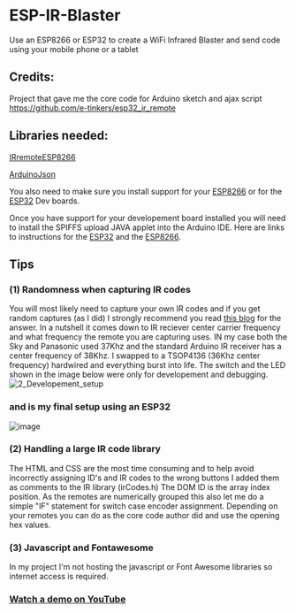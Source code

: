# ESP-IR-Blaster
Use an ESP8266 or ESP32 to create a WiFi Infrared Blaster and send code using your mobile phone or a tablet

## Credits:
Project that gave me the core code for Arduino sketch and ajax script <https://github.com/e-tinkers/esp32_ir_remote>

## Libraries needed:
[IRremoteESP8266](https://github.com/crankyoldgit/IRremoteESP8266)

[ArduinoJson](https://github.com/bblanchon/ArduinoJson)

You also need to make sure you install support for your [ESP8266](https://randomnerdtutorials.com/how-to-install-esp8266-board-arduino-ide/) or for the [ESP32](https://randomnerdtutorials.com/installing-the-esp32-board-in-arduino-ide-windows-instructions/) Dev boards.

Once you have support for your developement board installed you will need to install the SPIFFS upload JAVA applet into the Arduino IDE. Here are links to instructions for the [ESP32](https://randomnerdtutorials.com/install-esp32-filesystem-uploader-arduino-ide/) and the [ESP8266](https://randomnerdtutorials.com/install-esp8266-filesystem-uploader-arduino-ide/).

## Tips
### (1) Randomness when capturing IR codes
You will most likely need to capture your own IR codes and if you get random captures (as I did) I strongly recommend you read [this blog](https://arduinoplusplus.wordpress.com/2015/11/22/large-button-remote-control-part-1-design-and-prototyping/) for the answer. In a nutshell it comes down to IR reciever center carrier frequency and what frequency the remote you are capturing uses. IN my case both the Sky and Panasonic used 37Khz and the standard Arduino IR receiver has a center frequency of 38Khz. I swapped to a TSOP4136 (36Khz center frequency) hardwired and everything burst into life. 
The switch and the LED shown in the image below were only for developement and debugging.
![2_Developement_setup](https://user-images.githubusercontent.com/20883620/131769679-007e9228-ec3f-4c8a-888a-9c588138fe0e.jpg)
### and is my final setup using an ESP32

![image](https://user-images.githubusercontent.com/20883620/131770408-c979e788-0745-4e63-940a-e35e04b5d6c3.png)

### (2) Handling a large IR code library
The HTML and CSS are the most time consuming and to help avoid incorrectly assigning ID's and IR codes to the wrong buttons I added them as comments to the IR library (irCodes.h) The DOM ID is the array index position. As the remotes are numerically grouped this also let me do a simple "IF" statement for switch case encoder assignment. Depending on your remotes you can do as the core code author did and use the opening hex values. 

### (3) Javascript and Fontawesome
In my project I'm not hosting the javascript or Font Awesome libraries so internet access is required. 

### [Watch a demo on YouTube](https://www.youtube.com/embed/qXwKDf_D-9c)

